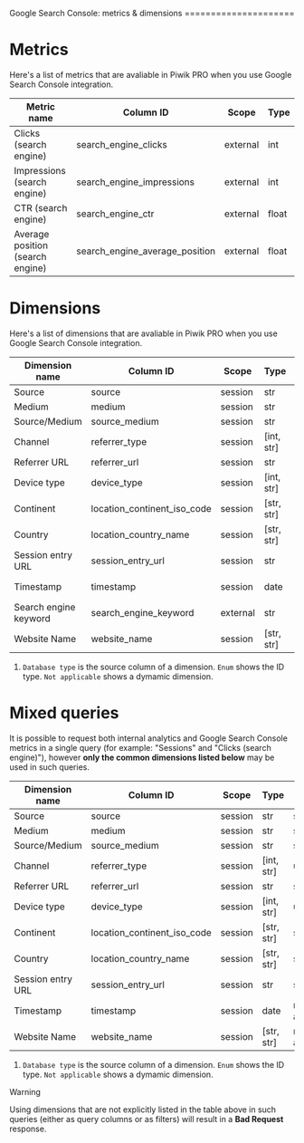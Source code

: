Google Search Console: metrics & dimensions =====================

# Metrics

Here's a list of metrics that are avaliable in Piwik PRO when you use
Google Search Console integration.

| Metric name                      | Column ID                         | Scope    | Type  |
| -------------------------------- | --------------------------------- | -------- | ----- |
| Clicks (search engine)           | search\_engine\_clicks            | external | int   |
| Impressions (search engine)      | search\_engine\_impressions       | external | int   |
| CTR (search engine)              | search\_engine\_ctr               | external | float |
| Average position (search engine) | search\_engine\_average\_position | external | float |

# Dimensions

Here's a list of dimensions that are avaliable in Piwik PRO when you use
Google Search Console integration.

| Dimension name        | Column ID                      | Scope    | Type         | Database type (1) | Nullable | Notes                                                                                    |
| --------------------- | ------------------------------ | -------- | ------------ | ----------------- | -------- | ---------------------------------------------------------------------------------------- |
| Source                | source                         | session  | str          | string            | False    |                                                                                          |
| Medium                | medium                         | session  | str          | string            | False    |                                                                                          |
| Source/Medium         | source\_medium                 | session  | str          | string            | False    |                                                                                          |
| Channel               | referrer\_type                 | session  | \[int, str\] | uint8             | False    | `referrer_type.json </pstatic/json/enum/referrer_type.json>`                             |
| Referrer URL          | referrer\_url                  | session  | str          | string            | False    |                                                                                          |
| Device type           | device\_type                   | session  | \[int, str\] | uint8             | True     | `device_type.json </pstatic/json/enum/device_type.json>`                                 |
| Continent             | location\_continent\_iso\_code | session  | \[str, str\] | string(2)         | True     | `location_continent_iso_code.json </pstatic/json/enum/location_continent_iso_code.json>` |
| Country               | location\_country\_name        | session  | \[str, str\] | string            | True     | ISO 3166-2 codes (e.g. "PL")                                                             |
| Session entry URL     | session\_entry\_url            | session  | str          | string            | False    |                                                                                          |
| Timestamp             | timestamp                      | session  | date         | not applicable    | False    | by default in Raw data API                                                               |
| Search engine keyword | search\_engine\_keyword        | external | str          | string            | False    | not available in Raw data API                                                            |
| Website Name          | website\_name                  | session  | \[str, str\] | not applicable    | False    | website UUID                                                                             |

1.  `Database type` is the source column of a dimension. `Enum` shows
    the ID type. `Not applicable` shows a dymamic dimension.

# Mixed queries

It is possible to request both internal analytics and Google Search
Console metrics in a single query (for example: "Sessions" and "Clicks
(search engine)"), however **only the common dimensions listed below**
may be used in such queries.

| Dimension name    | Column ID                      | Scope   | Type         | Database type (1) | Nullable | Notes                                                                                    |
| ----------------- | ------------------------------ | ------- | ------------ | ----------------- | -------- | ---------------------------------------------------------------------------------------- |
| Source            | source                         | session | str          | string            | False    |                                                                                          |
| Medium            | medium                         | session | str          | string            | False    |                                                                                          |
| Source/Medium     | source\_medium                 | session | str          | string            | False    |                                                                                          |
| Channel           | referrer\_type                 | session | \[int, str\] | uint8             | False    | `referrer_type.json </pstatic/json/enum/referrer_type.json>`                             |
| Referrer URL      | referrer\_url                  | session | str          | string            | False    |                                                                                          |
| Device type       | device\_type                   | session | \[int, str\] | uint8             | True     | `device_type.json </pstatic/json/enum/device_type.json>`                                 |
| Continent         | location\_continent\_iso\_code | session | \[str, str\] | string(2)         | True     | `location_continent_iso_code.json </pstatic/json/enum/location_continent_iso_code.json>` |
| Country           | location\_country\_name        | session | \[str, str\] | string            | True     | ISO 3166-2 codes (e.g. "PL")                                                             |
| Session entry URL | session\_entry\_url            | session | str          | string            | False    |                                                                                          |
| Timestamp         | timestamp                      | session | date         | not applicable    | False    | by default in Raw data API                                                               |
| Website Name      | website\_name                  | session | \[str, str\] | not applicable    | False    | website UUID                                                                             |

1.  `Database type` is the source column of a dimension. `Enum` shows
    the ID type. `Not applicable` shows a dymamic dimension.

<div class="warning">

<div class="title">

Warning

</div>

Using dimensions that are not explicitly listed in the table above in
such queries (either as query columns or as filters) will result in a
**Bad Request** response.

</div>
